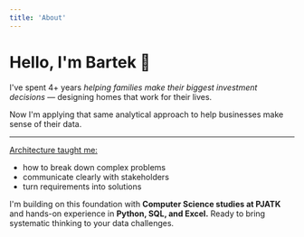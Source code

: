```yaml
---
title: 'About'
---
```


# Hello, I'm Bartek 👋

I've spent 4+ years _helping families make their biggest investment decisions_ — designing homes that work for their lives.

Now I'm applying that same analytical approach to help businesses make sense of their data.

---

<u>Architecture taught me:</u>

- how to break down complex problems
- communicate clearly with stakeholders
- turn requirements into solutions

I'm building on this foundation with **Computer Science studies at PJATK** and hands-on experience in **Python, SQL, and Excel.** Ready to bring systematic thinking to your data challenges.
